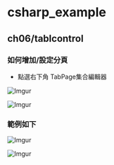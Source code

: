 # csharp_example

## ch06/tablcontrol

### 如何增加/設定分頁

- 點選右下角 TabPage集合編輯器

![Imgur](https://i.imgur.com/AonYCaQ.jpg)

![Imgur](https://i.imgur.com/WPTmAHn.jpg)

### 範例如下

![Imgur](https://i.imgur.com/JN3dq0h.jpg)

![Imgur](https://i.imgur.com/Ca2TGAS.jpg)